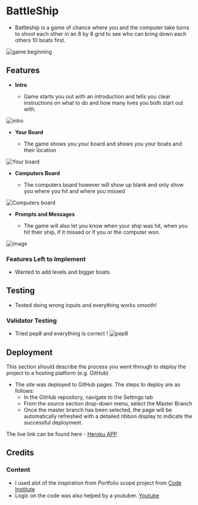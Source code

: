 # BattleShip

- Battleship is a game of chance where you and the computer take turns to shoot each other in an 8 by 8 grid to see who can bring down each others 10 boats first.

![game beginning](https://github.com/elantiguoale/battleship/assets/59495965/2f302f05-f74a-48a2-807c-d59921c3a09c)

## Features 

- __Intro__

  -  Game starts you out with an introduction and tells you clear instructions on what to do and how many lives you both start out with.

![intro](https://github.com/elantiguoale/battleship/assets/59495965/14e4cb01-c5c7-4097-8d5f-9075d58a44e9)


- __Your Board__

  - The game shows you your board and shows you your boats and their location

![Your board](https://github.com/elantiguoale/battleship/assets/59495965/3888dc19-41d3-4805-aac0-4d863c34eacb)

- __Computers Board__ 

  - The computers board however will show up blank and only show you where you hit and where you missed

![Computers board](https://github.com/elantiguoale/battleship/assets/59495965/b90e364f-b002-44e3-b9c6-4cf8ac624eb0)

- __Prompts and Messages__

  - The game will also let you know when your ship was hit, when you hit their ship, if it missed or if you or the computer won.

![image](https://github.com/elantiguoale/battleship/assets/59495965/de45839e-2c33-4452-92b4-82763fcb6c9b)


### Features Left to Implement

- Wanted to add levels and bigger boats

## Testing 

- Tested doing wrong inputs and everything works smooth!

### Validator Testing 

- Tried pep8 and everything is correct !
  ![pep8](https://github.com/elantiguoale/battleship/assets/59495965/2cee4527-a344-4511-b1d9-3c26d73cfb98)


## Deployment

This section should describe the process you went through to deploy the project to a hosting platform (e.g. GitHub) 

- The site was deployed to GitHub pages. The steps to deploy are as follows: 
  - In the GitHub repository, navigate to the Settings tab 
  - From the source section drop-down menu, select the Master Branch
  - Once the master branch has been selected, the page will be automatically refreshed with a detailed ribbon display to indicate the successful deployment. 

The live link can be found here - [Heroku APP](https://war-boats-7f0e365125b5.herokuapp.com/)


## Credits 
### Content 

- I used alot of the inspiration from Portfolio scope project from  [Code Institute](https://codeinstitute.com)
- Logic on the code was also helped by a youtuber. [Youtube](https://www.youtube.com/watch?v=tF1WRCrd_HQ&ab_channel=KnowledgeMavens)
